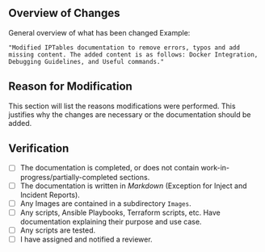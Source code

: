 ## Overview of Changes

General overview of what has been changed Example:
```
"Modified IPTables documentation to remove errors, typos and add missing content. The added content is as follows: Docker Integration, Debugging Guidelines, and Useful commands."
```
## Reason for Modification

This section will list the reasons modifications were performed. This justifies why the changes are necessary or the documentation should be added.

## Verification

- [ ] The documentation is completed, or does not contain work-in-progress/partially-completed sections.
- [ ] The documentation is written in *Markdown* (Exception for Inject and Incident Reports).
- [ ] Any Images are contained in a subdirectory `Images`.
- [ ] Any scripts, Ansible Playbooks, Terraform scripts, etc. Have documentation explaining their purpose and use case.
- [ ] Any scripts are tested.
- [ ] I have assigned and notified a reviewer.